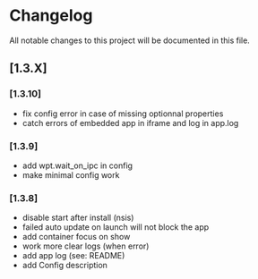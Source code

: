 # Changelog

All notable changes to this project will be documented in this file.

## [1.3.X]

### [1.3.10]

- fix config error in case of missing optionnal properties
- catch errors of embedded app in iframe and log in app.log

### [1.3.9]

- add wpt.wait_on_ipc in config
- make minimal config work

### [1.3.8]

- disable start after install (nsis)
- failed auto update on launch will not block the app
- add container focus on show
- work more clear logs (when error)
- add app log (see: README)
- add Config description